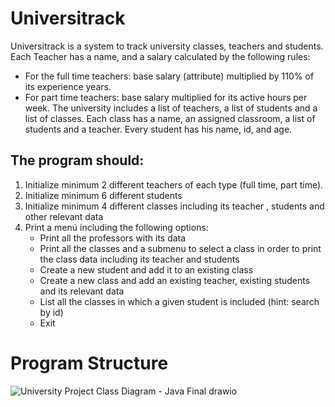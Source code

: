 # Universitrack
Universitrack is a system to track university classes, teachers and students. Each Teacher has a name, and
a salary calculated by the following rules:
- For the full time teachers: base salary (attribute) multiplied by 110% of its experience years.
- For part time teachers: base salary multiplied for its active hours per week.
The university includes a list of teachers, a list of students and a list of classes. Each class has a name, an
assigned classroom, a list of students and a teacher. Every student has his name, id, and age.
## The program should:
1. Initialize minimum 2 different teachers of each type (full time, part time).
2. Initialize minimum 6 different students
3. Initialize minimum 4 different classes including its teacher , students and other relevant data
4. Print a menú including the following options:
   - Print all the professors with its data
   - Print all the classes and a submenu to select a class in order to print the class data including its teacher and students
   - Create a new student and add it to an existing class
   - Create a new class and add an existing teacher, existing students and its relevant data
   - List all the classes in which a given student is included (hint: search by id)
   - Exit

# Program Structure

![University Project Class Diagram - Java Final drawio](https://github.com/darango-o/Universitrack/assets/141787880/9e02c22f-e92b-44cc-b96d-042436cde0ae)
